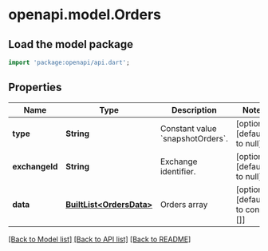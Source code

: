# openapi.model.Orders

## Load the model package
```dart
import 'package:openapi/api.dart';
```

## Properties
Name | Type | Description | Notes
------------ | ------------- | ------------- | -------------
**type** | **String** | Constant value &#x60;snapshotOrders&#x60;. | [optional] [default to null]
**exchangeId** | **String** | Exchange identifier. | [optional] [default to null]
**data** | [**BuiltList&lt;OrdersData&gt;**](OrdersData.md) | Orders array | [optional] [default to const []]

[[Back to Model list]](../README.md#documentation-for-models) [[Back to API list]](../README.md#documentation-for-api-endpoints) [[Back to README]](../README.md)


